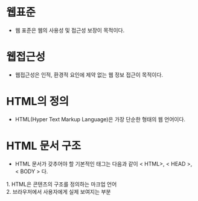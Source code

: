 # 웹표준

 - 웹 표준은 웹의 사용성 및 접근성 보장이 목적이다.

# 웹접근성

 - 웹접근성은 인적, 환경적 요인에  제약 없는 웹 정보 접근이 목적이다.

# HTML의 정의

 - HTML(Hyper Text Markup Language)은 가장 단순한 형태의 웹 언어이다.

# HTML  문서 구조

 - HTML 문서가 갖추어야 할 기본적인 태그는 다음과 같이 < HTML>, < HEAD >, < BODY > 다.



<!DOCTYPE html>

<html>
	<head>
		<meta charset="urf-8">
		<title>HTML5 기본구조</title>
	</head>	
	<body>
		1. HTML은 콘텐츠의 구조를 정의하는 마크업 언어<br>
		2. 브라우저에서 사용자에게 실제 보여지는 부분
	</body>
</html>


